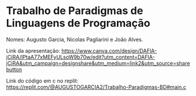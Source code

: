 # Trabalho de Paradigmas de Linguagens de Programação

Nomes: Augusto Garcia, Nicolas Pagliarini e João Alves.

Link da apresentação: https://www.canva.com/design/DAFlA-jCjRA/lPtaA77xMEFyULsoW9b70w/edit?utm_content=DAFlA-jCjRA&utm_campaign=designshare&utm_medium=link2&utm_source=sharebutton

Link do código em c no replit: https://replit.com/@AUGUSTOGARCIA2/Trabalho-Paradigmas-BD#main.c
